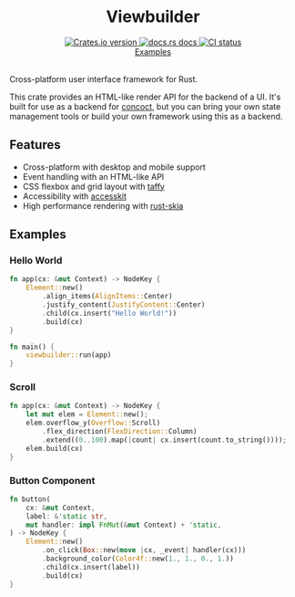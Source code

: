 <div align="center">
<h1>Viewbuilder</h1>
 <a href="https://crates.io/crates/viewbuilder">
    <img src="https://img.shields.io/crates/v/viewbuilder?style=flat-square"
    alt="Crates.io version" />
  </a>
  <a href="https://concoct-rs.github.io/viewbuilder/viewbuilder/index.html">
    <img src="https://img.shields.io/badge/docs-latest-blue.svg?style=flat-square"
      alt="docs.rs docs" />
  </a>
   <a href="https://github.com/concoct-rs/viewbuilder/actions">
    <img src="https://github.com/concoct-rs/viewbuilder/actions/workflows/ci.yml/badge.svg"
      alt="CI status" />
  </a>
</div>

<div align="center">
 <a href="https://github.com/concoct-rs/viewbuilder/tree/main/examples">Examples</a>
</div>

<br>

Cross-platform user interface framework for Rust.

This crate provides an HTML-like render API for the backend of a UI.
It's built for use as a backend for [concoct](https://github.com/concoct-rs/concoct),
but you can bring your own state management tools or build your own framework using this as a backend.

## Features

- Cross-platform with desktop and mobile support
- Event handling with an HTML-like API
- CSS flexbox and grid layout with [taffy](https://github.com/DioxusLabs/taffy/)
- Accessibility with [accesskit](https://github.com/AccessKit/accesskit)
- High performance rendering with [rust-skia](https://github.com/rust-skia/rust-skia)

## Examples

### Hello World
```rust
fn app(cx: &mut Context) -> NodeKey {
    Element::new()
        .align_items(AlignItems::Center)
        .justify_content(JustifyContent::Center)
        .child(cx.insert("Hello World!"))
        .build(cx)
}

fn main() {
    viewbuilder::run(app)
}
```

### Scroll
```rust
fn app(cx: &mut Context) -> NodeKey {
    let mut elem = Element::new();
    elem.overflow_y(Overflow::Scroll)
        .flex_direction(FlexDirection::Column)
        .extend((0..100).map(|count| cx.insert(count.to_string())));
    elem.build(cx)
}
```

### Button Component
```rust
fn button(
    cx: &mut Context,
    label: &'static str,
    mut handler: impl FnMut(&mut Context) + 'static,
) -> NodeKey {
    Element::new()
        .on_click(Box::new(move |cx, _event| handler(cx)))
        .background_color(Color4f::new(1., 1., 0., 1.))
        .child(cx.insert(label))
        .build(cx)
}
```
